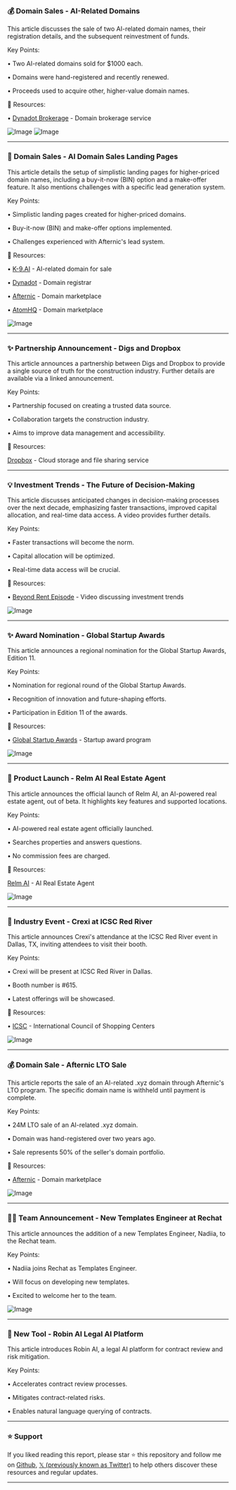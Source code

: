 ### 💰 Domain Sales - AI-Related Domains

This article discusses the sale of two AI-related domain names, their registration details, and the subsequent reinvestment of funds.

Key Points:

• Two AI-related domains sold for $1000 each.

• Domains were hand-registered and recently renewed.

• Proceeds used to acquire other, higher-value domain names.


🔗 Resources:

• [Dynadot Brokerage](https://www.dynadot.com/domain-brokerage/) - Domain brokerage service

![Image](https://pbs.twimg.com/media/GjNBY7OWMAAaIQg?format=jpg&name=medium)
![Image](https://pbs.twimg.com/media/GjNBY7PWAAAdAgu?format=jpg&name=medium)



---
### 🚀 Domain Sales - AI Domain Sales Landing Pages

This article details the setup of simplistic landing pages for higher-priced domain names, including a buy-it-now (BIN) option and a make-offer feature.  It also mentions challenges with a specific lead generation system.

Key Points:

• Simplistic landing pages created for higher-priced domains.

• Buy-it-now (BIN) and make-offer options implemented.

• Challenges experienced with Afternic's lead system.


🔗 Resources:

• [K-9.AI](http://K-9.AI) - AI-related domain for sale

• [Dynadot](https://www.dynadot.com/) - Domain registrar

• [Afternic](https://www.afternic.com/) - Domain marketplace

• [AtomHQ](https://atomhq.com/) - Domain marketplace

![Image](https://pbs.twimg.com/media/GjIMIR8WkAAN9dg?format=jpg&name=900x900)



---
### ✨ Partnership Announcement - Digs and Dropbox

This article announces a partnership between Digs and Dropbox to provide a single source of truth for the construction industry.  Further details are available via a linked announcement.

Key Points:

• Partnership focused on creating a trusted data source.

• Collaboration targets the construction industry.

• Aims to improve data management and accessibility.


🔗 Resources:

[Dropbox](https://www.dropbox.com/) - Cloud storage and file sharing service



---
### 💡 Investment Trends - The Future of Decision-Making

This article discusses anticipated changes in decision-making processes over the next decade, emphasizing faster transactions, improved capital allocation, and real-time data access.  A video provides further details.

Key Points:

• Faster transactions will become the norm.

• Capital allocation will be optimized.

• Real-time data access will be crucial.


🔗 Resources:

• [Beyond Rent Episode](https://youtube.com/watch?v=cJdOt4apB7Q) - Video discussing investment trends

![Image](https://pbs.twimg.com/ext_tw_video_thumb/1887530077467901952/pu/img/hJ_YADnbx1IbFe_y.jpg)



---
### ✨ Award Nomination - Global Startup Awards

This article announces a regional nomination for the Global Startup Awards, Edition 11.

Key Points:

• Nomination for regional round of the Global Startup Awards.

•  Recognition of innovation and future-shaping efforts.

• Participation in Edition 11 of the awards.


🔗 Resources:

• [Global Startup Awards](https://www.globalstartupawards.com/) - Startup award program


![Image](https://pbs.twimg.com/media/Gh1tzUBasAAgBip?format=jpg&name=small)


---
### 🚀 Product Launch - Relm AI Real Estate Agent

This article announces the official launch of Relm AI, an AI-powered real estate agent, out of beta.  It highlights key features and supported locations.

Key Points:

• AI-powered real estate agent officially launched.

• Searches properties and answers questions.

• No commission fees are charged.


🔗 Resources:

[Relm AI](https://www.relmai.com/) - AI Real Estate Agent


![Image](https://pbs.twimg.com/ext_tw_video_thumb/1881763840339136512/pu/img/uqZwuKlM3Q0WjvqV.jpg)



---
### 🏢 Industry Event - Crexi at ICSC Red River

This article announces Crexi's attendance at the ICSC Red River event in Dallas, TX, inviting attendees to visit their booth.

Key Points:

• Crexi will be present at ICSC Red River in Dallas.

• Booth number is #615.

• Latest offerings will be showcased.


🔗 Resources:

• [ICSC](https://www.icsc.org/) - International Council of Shopping Centers


![Image](https://pbs.twimg.com/media/Gh1arhdXQAEZyB5?format=jpg&name=small)



---
### 💰 Domain Sale - Afternic LTO Sale

This article reports the sale of an AI-related .xyz domain through Afternic's LTO program.  The specific domain name is withheld until payment is complete.

Key Points:

• 24M LTO sale of an AI-related .xyz domain.

• Domain was hand-registered over two years ago.

•  Sale represents 50% of the seller's domain portfolio.


🔗 Resources:

• [Afternic](https://www.afternic.com/) - Domain marketplace


![Image](https://pbs.twimg.com/media/Ghw9KgfW4AAfSHq?format=jpg&name=small)



---
### 🧑‍💼 Team Announcement - New Templates Engineer at Rechat

This article announces the addition of a new Templates Engineer, Nadiia, to the Rechat team.

Key Points:

• Nadiia joins Rechat as Templates Engineer.

• Will focus on developing new templates.

•  Excited to welcome her to the team.


![Image](https://pbs.twimg.com/media/GhvufgYW0AEbcGj?format=jpg&name=small)



---
### 🚀 New Tool - Robin AI Legal AI Platform

This article introduces Robin AI, a legal AI platform for contract review and risk mitigation.

Key Points:

• Accelerates contract review processes.

• Mitigates contract-related risks.

• Enables natural language querying of contracts.


---

### ⭐️ Support

If you liked reading this report, please star ⭐️ this repository and follow me on [Github](https://github.com/Drix10), [𝕏 (previously known as Twitter)](https://x.com/DRIX_10_) to help others discover these resources and regular updates.

---